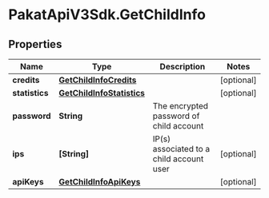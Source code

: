 # PakatApiV3Sdk.GetChildInfo

## Properties
Name | Type | Description | Notes
------------ | ------------- | ------------- | -------------
**credits** | [**GetChildInfoCredits**](GetChildInfoCredits.md) |  | [optional] 
**statistics** | [**GetChildInfoStatistics**](GetChildInfoStatistics.md) |  | [optional] 
**password** | **String** | The encrypted password of child account | 
**ips** | **[String]** | IP(s) associated to a child account user | [optional] 
**apiKeys** | [**GetChildInfoApiKeys**](GetChildInfoApiKeys.md) |  | [optional] 


